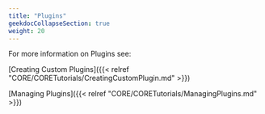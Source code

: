 ```yaml
---
title: "Plugins"
geekdocCollapseSection: true
weight: 20 
---
```


For more information on Plugins see:

[Creating Custom Plugins]({{< relref "CORE/CORETutorials/CreatingCustomPlugin.md" >}})

[Managing Plugins]({{< relref "CORE/CORETutorials/ManagingPlugins.md" >}})